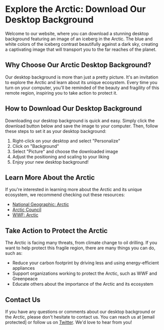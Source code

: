 <!--font:Cinzel Decorative-->

# Explore the Arctic: Download Our Desktop Background

Welcome to our website, where you can download a stunning desktop background featuring an image of an iceberg in the Arctic. The blue and white colors of the iceberg contrast beautifully against a dark sky, creating a captivating image that will transport you to the far reaches of the planet.

## Why Choose Our Arctic Desktop Background?

Our desktop background is more than just a pretty picture. It's an invitation to explore the Arctic and learn about its unique ecosystem. Every time you turn on your computer, you'll be reminded of the beauty and fragility of this remote region, inspiring you to take action to protect it.

## How to Download Our Desktop Background

Downloading our desktop background is quick and easy. Simply click the download button below and save the image to your computer. Then, follow these steps to set it as your desktop background:

1. Right-click on your desktop and select "Personalize"
2. Click on "Background" 
3. Select "Picture" and choose the downloaded image
4. Adjust the positioning and scaling to your liking
5. Enjoy your new desktop background!

## Learn More About the Arctic

If you're interested in learning more about the Arctic and its unique ecosystem, we recommend checking out these resources:

- [National Geographic: Arctic](#)
- [Arctic Council](#)
- [WWF: Arctic](#)

## Take Action to Protect the Arctic

The Arctic is facing many threats, from climate change to oil drilling. If you want to help protect this fragile region, there are many things you can do, such as:

- Reduce your carbon footprint by driving less and using energy-efficient appliances
- Support organizations working to protect the Arctic, such as WWF and Greenpeace
- Educate others about the importance of the Arctic and its ecosystem

## Contact Us

If you have any questions or comments about our desktop background or the Arctic, please don't hesitate to contact us. You can reach us at [email protected] or follow us on [Twitter](#). We'd love to hear from you!

<!--

Write me content for website with wallpaper which alt text is:

"A photograph of an iceberg in the Arctic, with the blue and white colors contrasting against a dark sky."

The name/title of the page should not be 1:1 copy of the alt text but rather a real content of the website which is using this wallpaper.

- Use markdown format 
- Start with heading
- Heading should be short and concise
- The content should look like a real website 
- The website should not be about the wallpaper, wallpaper is just a related background
- Heading should be contain work "wallpaper" or "background"
- Include real sections like references, contact, user stories, etc. use things relevant to the page purpose.
- Feel free to use structure like headings, bullets, numbering, blockquotes, paragraphs, horizontal lines, etc.
- You can use formatting like bold or _italic_
- You can include UTF-8 emojis
- Links should be only #hash anchors (and you can refer to the document itself)
- Do not include images


---


# Arctic Adventure Wallpaper for Your Desktop Background

Welcome to our website, where you can download our stunning Arctic Adventure wallpaper for your desktop background. Our wallpaper features a photograph of an iceberg in the Arctic, with the blue and white colors contrasting against a dark sky. 

## Why Choose Our Arctic Adventure Wallpaper?

Our wallpaper is not just a beautiful image, it also offers a unique experience for your desktop background. Every time you turn on your computer, you'll be transported to the breathtaking landscape of the Arctic, inspiring you to explore new horizons and embark on your own adventures.

## How to Download Our Wallpaper

Downloading our wallpaper is easy! Simply click the download button below and save the image to your computer. Then, follow these steps to set it as your desktop background:

1. Right-click on your desktop and select "Personalize"
2. Click on "Background" 
3. Select "Picture" and choose the downloaded image
4. Adjust the positioning and scaling to your liking
5. Enjoy your new desktop background!

## User Stories

Our wallpaper has inspired many users to explore the world and pursue their dreams. Here are some of their stories:

> "Every time I turn on my computer, I'm reminded of the beauty and vastness of the world. It inspires me to travel more and see what else is out there." - Sarah, avid traveler

> "As a nature lover, this wallpaper is perfect for me. It's like having a little piece of the Arctic right on my desktop." - John, environmentalist

## References

If you're interested in learning more about the Arctic and its unique ecosystem, we recommend checking out these resources:

- [National Geographic: Arctic](#)
- [Arctic Council](#)
- [WWF: Arctic](#)

## Contact Us

If you have any questions or comments about our wallpaper, please don't hesitate to contact us. You can reach us at [email protected] or follow us on [Twitter](#). We'd love to hear from you!


---


Heading should not include word "wallpaper". The website should not be about the wallpaper itself, wallpaper is just a related background, rewrite whole content.


---


# Explore the Arctic: Download Our Desktop Background

Welcome to our website, where you can download a stunning desktop background featuring an image of an iceberg in the Arctic. The blue and white colors of the iceberg contrast beautifully against a dark sky, creating a captivating image that will transport you to the far reaches of the planet.

## Why Choose Our Arctic Desktop Background?

Our desktop background is more than just a pretty picture. It's an invitation to explore the Arctic and learn about its unique ecosystem. Every time you turn on your computer, you'll be reminded of the beauty and fragility of this remote region, inspiring you to take action to protect it.

## How to Download Our Desktop Background

Downloading our desktop background is quick and easy. Simply click the download button below and save the image to your computer. Then, follow these steps to set it as your desktop background:

1. Right-click on your desktop and select "Personalize"
2. Click on "Background" 
3. Select "Picture" and choose the downloaded image
4. Adjust the positioning and scaling to your liking
5. Enjoy your new desktop background!

## Learn More About the Arctic

If you're interested in learning more about the Arctic and its unique ecosystem, we recommend checking out these resources:

- [National Geographic: Arctic](#)
- [Arctic Council](#)
- [WWF: Arctic](#)

## Take Action to Protect the Arctic

The Arctic is facing many threats, from climate change to oil drilling. If you want to help protect this fragile region, there are many things you can do, such as:

- Reduce your carbon footprint by driving less and using energy-efficient appliances
- Support organizations working to protect the Arctic, such as WWF and Greenpeace
- Educate others about the importance of the Arctic and its ecosystem

## Contact Us

If you have any questions or comments about our desktop background or the Arctic, please don't hesitate to contact us. You can reach us at [email protected] or follow us on [Twitter](#). We'd love to hear from you!

-->

